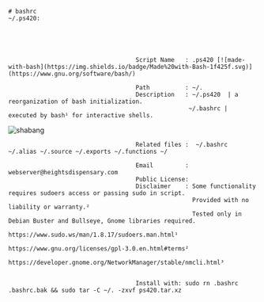     # bashrc
    ~/.ps420:  
                 



                
                                        Script Name   : .ps420 [![made-with-bash](https://img.shields.io/badge/Made%20with-Bash-1f425f.svg)](https://www.gnu.org/software/bash/)

                                        Path          : ~/.                                                 
                                        Description   : ~/.ps420  | a reorganization of bash initialization.
                                                       ~/.bashrc | executed by bash¹ for interactive shells.

![shabang](https://user-images.githubusercontent.com/10424858/120156259-6e61a100-c1b7-11eb-9426-7cf142d6b0a3.png)


                                        Related files :  ~/.bashrc ~/.alias ~/.source ~/.exports ~/.functions ~/

                                        Email         : webserver@heightsdispensary.com 
                                        Public License: 
                                        Disclaimer    : Some functionality requires sudoers access or passing sudo in script.
                                                        Provided with no liability or warranty.² 
                                                        Tested only in Debian Buster and Bullseye, Gnome libraries required.                      
                                                        https://www.sudo.ws/man/1.8.17/sudoers.man.html¹
                                                        https://www.gnu.org/licenses/gpl-3.0.en.html#terms² 
                                                        https://developer.gnome.org/NetworkManager/stable/nmcli.html³


                                        Install with: sudo rn .bashrc .bashrc.bak && sudo tar -C ~/. -zxvf ps420.tar.xz




